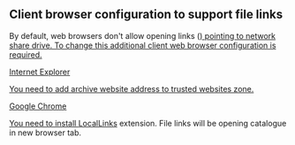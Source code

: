 ## Client browser configuration to support file links

By default, web browsers don't allow opening links (<a href>) pointing to network share drive.
To change this additional client web browser configuration is required.

Internet Explorer

You need to add archive website address to trusted websites zone.

Google Chrome

You need to install [LocalLinks](https://chrome.google.com/webstore/detail/locallinks/jllpkdkcdjndhggodimiphkghogcpida) extension.
File links will be opening catalogue in new browser tab.




